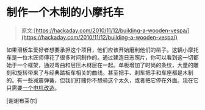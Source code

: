 # 制作一个木制的小摩托车

> 原文:[https://hackaday.com/2010/11/12/building-a-wooden-vespa/](https://hackaday.com/2010/11/12/building-a-wooden-vespa/)

如果滑板车爱好者想要承担这个项目，他们应该开始磨利他们的凿子。这辆小摩托车是一位木匠师傅花了很多时间制作的。通过建造日志照片，你可以看到这一切都始于一个框架，通过弯曲和层压木材层在一起。单板增加了时尚的条纹，大量的雕刻和旋转带来了与经典踏板车相关的曲线。甚至把手、刹车把手和车座都是木制的。有一些减震弹簧，但我们打赌你不想骑这个太久，或者把它停在外面。现在它只需要[一个电机改造](http://hackaday.com/2010/08/25/electric-scooter-sings-as-it-travels/)。

[谢谢布莱尔]